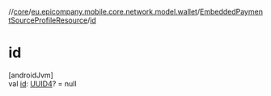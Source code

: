 //[core](../../../index.md)/[eu.epicompany.mobile.core.network.model.wallet](../index.md)/[EmbeddedPaymentSourceProfileResource](index.md)/[id](id.md)

# id

[androidJvm]\
val [id](id.md): [UUID4](../../eu.epicompany.mobile.core.datatypes/index.md#545543244%2FClasslikes%2F-1060529556)? = null
